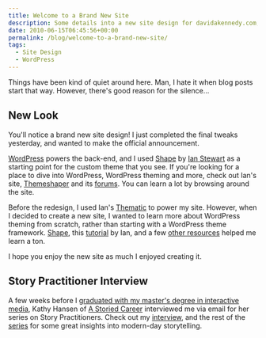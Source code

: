 ```yaml
---
title: Welcome to a Brand New Site
description: Some details into a new site design for davidakennedy.com, circa 2010.
date: 2010-06-15T06:45:56+00:00
permalink: /blog/welcome-to-a-brand-new-site/
tags:
  - Site Design
  - WordPress
---
```


Things have been kind of quiet around here. Man, I hate it when blog posts start that way. However, there's good reason for the silence&#8230;

## New Look

You'll notice a brand new site design! I just completed the final tweaks yesterday, and wanted to make the official announcement.

[WordPress](http://wordpress.org/) powers the back-end, and I used [Shape](http://themeshapes.com/shape/) by [Ian Stewart](http://themeshaper.com/) as a starting point for the custom theme that you see. If you're looking for a place to dive into WordPress, WordPress theming and more, check out Ian's site, [Themeshaper](http://themeshaper.com/) and its [forums](http://themeshaper.com/forums/). You can learn a lot by browsing around the site.

Before the redesign, I used Ian's [Thematic](http://themeshaper.com/thematic/) to power my site. However, when I decided to create a new site, I wanted to learn more about WordPress theming from scratch, rather than starting with a WordPress theme framework. [Shape](http://themeshapes.com/shape/), this [tutorial](http://themeshaper.com/wordpress-themes-templates-tutorial/) by Ian, and a few [other resources](http://delicious.com/DavidAKennedy/Wordpress) helped me learn a ton.

I hope you enjoy the new site as much I enjoyed creating it.

## Story Practitioner Interview

A few weeks before I [graduated with my master's degree in interactive media](http://www.elon.edu/e-net/Note.aspx?id=946080&type=atom&departments=IMD&max=5), Kathy Hansen of [A Storied Career](http://astoriedcareer.com/) interviewed me via email for her series on Story Practitioners. Check out my [interview](http://astoriedcareer.com/david_kennedy_qa.html), and the rest of the [series](http://astoriedcareer.com/story_practitioners.html) for some great insights into modern-day storytelling.
